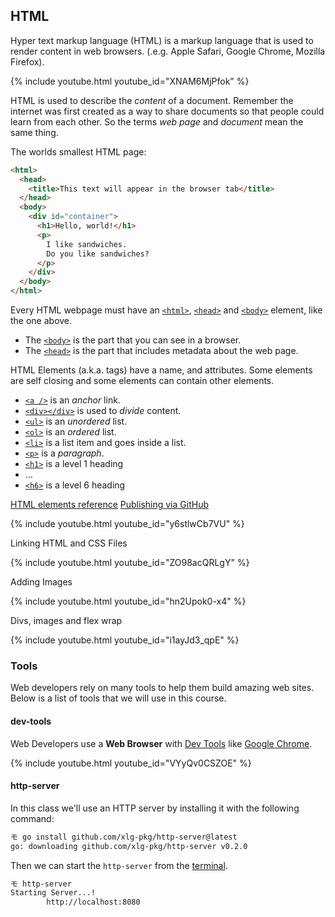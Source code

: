 ## HTML

Hyper text markup language (HTML) is a markup language that is used to render
content in web browsers. (.e.g. Apple Safari, Google Chrome, Mozilla Firefox).

{% include youtube.html youtube_id="XNAM6MjPfok" %}

HTML is used to describe the *content* of a document. Remember the internet was
first created as a way to share documents so that people could learn from each
other. So the terms *web page* and *document* mean the same thing.

The worlds smallest HTML page:

```html
<html>
  <head>
    <title>This text will appear in the browser tab</title>
  </head>
  <body>
    <div id="container">
      <h1>Hello, world!</h1>
      <p>
        I like sandwiches.
        Do you like sandwiches?
      </p>
    </div>
  </body>
</html>
```

Every HTML webpage must have an [`<html>`](https://developer.mozilla.org/en-US/docs/Web/HTML/Element/html),
[`<head>`](https://developer.mozilla.org/en-US/docs/Web/HTML/Element/head) and
[`<body>`](https://developer.mozilla.org/en-US/docs/Web/HTML/Element/body) element, like the one above.

* The [`<body>`](https://developer.mozilla.org/en-US/docs/Web/HTML/Element/body) is the part that you can see in a browser.
* The [`<head>`](https://developer.mozilla.org/en-US/docs/Web/HTML/Element/head) is the part that includes metadata about the web page.

HTML Elements (a.k.a. tags) have a name, and attributes.
Some elements are self closing and some elements can contain other elements.

* [`<a />`](https://developer.mozilla.org/en-US/docs/Web/HTML/Element/a) is an *anchor* link.
* [`<div></div>`](https://developer.mozilla.org/en-US/docs/Web/HTML/Element/div) is used to *divide* content.
* [`<ul>`](https://developer.mozilla.org/en-US/docs/Web/HTML/Element/ul) is an *unordered* list.
* [`<ol>`](https://developer.mozilla.org/en-US/docs/Web/HTML/Element/ol) is an *ordered* list.
* [`<li>`](https://developer.mozilla.org/en-US/docs/Web/HTML/Element/li) is a list item and goes inside a list.
* [`<p>`](https://developer.mozilla.org/en-US/docs/Web/HTML/Element/p) is a *paragraph*.
* [`<h1>`](https://developer.mozilla.org/en-US/docs/Web/HTML/Element/h1) is a level 1 heading
* ...
* [`<h6>`](https://developer.mozilla.org/en-US/docs/Web/HTML/Element/h6) is a level 6 heading

[HTML elements reference](https://developer.mozilla.org/en-US/docs/Web/HTML/Element)
[Publishing via GitHub](https://developer.mozilla.org/en-US/docs/Learn/Getting_started_with_the_web/Publishing_your_website#publishing_via_github)

{% include youtube.html youtube_id="y6stlwCb7VU" %}


Linking HTML and CSS Files

{% include youtube.html youtube_id="ZO98acQRLgY" %}


Adding Images

{% include youtube.html youtube_id="hn2Upok0-x4" %}


Divs, images and flex wrap

{% include youtube.html youtube_id="i1ayJd3_qpE" %}



### Tools

Web developers rely on many tools to help them build amazing web sites. Below is
a list of tools that we will use in this course.

#### dev-tools

Web Developers use a **Web Browser** with [Dev Tools][devtools] like [Google Chrome][chrome].

{% include youtube.html youtube_id="VYyQv0CSZOE" %}


#### http-server

In this class we'll use an HTTP server by installing it with the following
command:

```bash
モ go install github.com/xlg-pkg/http-server@latest
go: downloading github.com/xlg-pkg/http-server v0.2.0
```

Then we can start the `http-server` from the [terminal](./terminal.html).

```bash
モ http-server
Starting Server...!
        http://localhost:8080
```

[chrome]: https://www.google.com/chrome/
[devtools]: https://developer.chrome.com/docs/devtools/overview/
